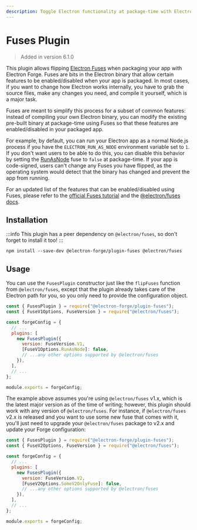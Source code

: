```yaml
---
description: Toggle Electron functionality at package-time with Electron Fuses.
---
```


# Fuses Plugin

> Added in version 6.1.0

This plugin allows flipping [Electron Fuses](https://www.electronjs.org/docs/latest/tutorial/fuses) when packaging your app with Electron Forge. Fuses are bits in the Electron binary that allow certain features to be enabled/disabled when your app is packaged. In most cases, if you want to change how Electron works internally, you have to grab the source files, make any changes you need, and compile it yourself, which is a major task.

Fuses are meant to simplify this process for a subset of common features: instead of compiling your own Electron binary, you can modify the existing pre-built binary at package-time using Fuses so that these features are enabled/disabled in your packaged app.

For example, by default, you can run your Electron app as a normal Node.js process if you have the `ELECTRON_RUN_AS_NODE` environment variable set to `1`. If you don't want users to be able to do this, you can disable this behavior by setting the [RunAsNode](https://www.electronjs.org/docs/latest/tutorial/fuses#runasnode) fuse to `false` at package-time. If your app is code-signed, users can't change any Fuses you have flipped, as the operating system would detect that the binary has changed and prevent the app from running.

For an updated list of the features that can be enabled/disabled using Fuses, please refer to the [official Fuses tutorial](https://www.electronjs.org/docs/latest/tutorial/fuses) and the [@electron/fuses docs](https://www.electronjs.org/docs/latest/tutorial/fuses).

## Installation

:::info
This plugin has a peer dependency on `@electron/fuses`, so don't forget to install it too!
:::

```shell
npm install --save-dev @electron-forge/plugin-fuses @electron/fuses
```

## Usage

You can use the `FusesPlugin` constructor just like the `flipFuses` function from `@electron/fuses`, except that the plugin already takes care of the Electron path for you, so you only need to provide the configuration object.

```js title="forge.config.js"
const { FusesPlugin } = require("@electron-forge/plugin-fuses");
const { FuseV1Options, FuseVersion } = require("@electron/fuses");

const forgeConfig = {
  // ...
  plugins: [
    new FusesPlugin({
      version: FuseVersion.V1,
      [FuseV1Options.RunAsNode]: false,
      // ...any other options supported by @electron/fuses
    }),
  ],
  // ...
};

module.exports = forgeConfig;
```

The example above assumes you're using `@electron/fuses` v1.x, which is the latest major version as of the time of writing; however, this plugin should work with any version of `@electron/fuses`. For instance, if `@electron/fuses` v2.x is released and you want to use some new fuse that comes with it, you'll just need to upgrade your `@electron/fuses` package to v2.x and update your Forge configuration:

```js title="forge.config.js"
const { FusesPlugin } = require("@electron-forge/plugin-fuses");
const { FuseV2Options, FuseVersion } = require("@electron/fuses");

const forgeConfig = {
  // ...
  plugins: [
    new FusesPlugin({
      version: FuseVersion.V2,
      [FuseV2Options.SomeV2OnlyFuse]: false,
      // ...any other options supported by @electron/fuses
    }),
  ],
  // ...
};

module.exports = forgeConfig;
```
